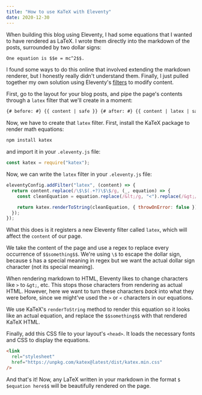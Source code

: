 ```yaml
---
title: "How to use KaTeX with Eleventy"
date: 2020-12-30
---
```


When building this blog using Eleventy, I had some equations that I wanted to have rendered as LaTeX. I wrote them directly into the markdown of the posts, surrounded by two dollar signs:

```markdown
One equation is $​$e = mc^2$$.
```

I found some ways to do this online that involved extending the markdown renderer, but I honestly really didn't understand them. Finally, I just pulled together my own solution using Eleventy's [filters](https://www.11ty.dev/docs/filters/) to modify content.

First, go to the layout for your blog posts, and pipe the page's contents through a `latex` filter that we'll create in a moment:

```html
{# before: #} {​{ content | safe }} {# after: #} {​{ content | latex | safe }}
```

Now, we have to create that `latex` filter. First, install the KaTeX package to render math equations:

```bash
npm install katex
```

and import it in your `.eleventy.js` file:

```javascript
const katex = require("katex");
```

Now, we can write the `latex` filter in your `.eleventy.js` file:

```javascript
eleventyConfig.addFilter("latex", (content) => {
  return content.replace(/\$\$(.+?)\$\$/g, (_, equation) => {
    const cleanEquation = equation.replace(/&lt;/g, "<").replace(/&gt;/g, ">");

    return katex.renderToString(cleanEquation, { throwOnError: false });
  });
});
```

What this does is it registers a new Eleventy filter called `latex`, which will affect the `content` of our page.

We take the content of the page and use a regex to replace every occurrence of `$$something$​$`. We're using `\$` to escape the dollar sign, because `$` has a special meaning in regex but we want the actual dollar sign character (not its special meaning).

When rendering markdown to HTML, Eleventy likes to change characters like `>` to `&gt;`, etc. This stops those characters from rendering as actual HTML. However, here we want to turn these characters _back_ into what they were before, since we might've used the `>` or `<` characters in our equations.

We use KaTeX's `renderToString` method to render this equation so it looks like an actual equation, and replace the `$​$something$$` with that rendered KaTeX HTML.

Finally, add this CSS file to your layout's `<head>`. It loads the necessary fonts and CSS to display the equations.

```html
<link
  rel="stylesheet"
  href="https://unpkg.com/katex@latest/dist/katex.min.css"
/>
```

And that's it! Now, any LaTeX written in your markdown in the format `$​$equation here$$` will be beautifully rendered on the page.
